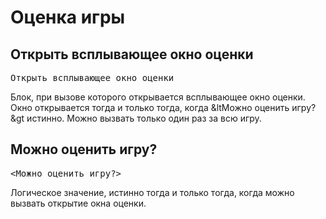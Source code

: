 # Оценка игры

## Открыть всплывающее окно оценки
<pre class="scratchblocks">
Открыть всплывающее окно оценки
</pre>  
Блок, при вызове которого открывается всплывающее окно оценки. Окно открывается тогда и только тогда, когда &ltМожно оценить игру?&gt истинно. Можно вызвать только один раз за всю игру.

## Можно оценить игру?
<pre class="scratchblocks">
&ltМожно оценить игру?&gt
</pre>  
Логическое значение, истинно тогда и только тогда, когда можно вызвать открытие окна оценки.  
